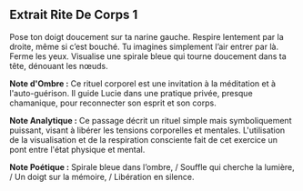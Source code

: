 ## Extrait Rite De Corps 1

Pose ton doigt doucement sur ta narine gauche. Respire lentement par la droite, même si c’est bouché. Tu imagines simplement l’air entrer par là. Ferme les yeux. Visualise une spirale bleue qui tourne doucement dans ta tête, dénouant les nœuds.

**Note d'Ombre :** Ce rituel corporel est une invitation à la méditation et à l'auto-guérison. Il guide Lucie dans une pratique privée, presque chamanique, pour reconnecter son esprit et son corps.

**Note Analytique :** Ce passage décrit un rituel simple mais symboliquement puissant, visant à libérer les tensions corporelles et mentales. L'utilisation de la visualisation et de la respiration consciente fait de cet exercice un pont entre l'état physique et mental.

**Note Poétique :** Spirale bleue dans l’ombre, / Souffle qui cherche la lumière, / Un doigt sur la mémoire, / Libération en silence.
